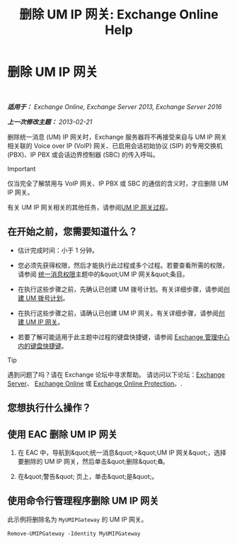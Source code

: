 ﻿---
title: '删除 UM IP 网关: Exchange Online Help'
TOCTitle: 删除 UM IP 网关
ms:assetid: 569d3741-67dd-4597-8d28-010011be0c12
ms:mtpsurl: https://technet.microsoft.com/zh-cn/library/Aa998214(v=EXCHG.150)
ms:contentKeyID: 50490615
ms.date: 05/23/2018
mtps_version: v=EXCHG.150
ms.translationtype: MT
---

# 删除 UM IP 网关

 

_**适用于：** Exchange Online, Exchange Server 2013, Exchange Server 2016_

_**上一次修改主题：** 2013-02-21_

删除统一消息 (UM) IP 网关时，Exchange 服务器将不再接受来自与 UM IP 网关相关联的 Voice over IP (VoIP) 网关、已启用会话初始协议 (SIP) 的专用交换机 (PBX)、IP PBX 或会话边界控制器 (SBC) 的传入呼叫。

> [!important]
> 仅当完全了解禁用与 VoIP 网关、IP PBX 或 SBC 的通信的含义时，才应删除 UM IP 网关。


有关 UM IP 网关相关的其他任务，请参阅[UM IP 网关过程](um-ip-gateway-procedures-exchange-2013-help.md)。

## 在开始之前，您需要知道什么？

  - 估计完成时间：小于 1 分钟。

  - 您必须先获得权限，然后才能执行此过程或多个过程。若要查看所需的权限，请参阅 [统一消息权限](unified-messaging-permissions-exchange-2013-help.md)主题中的\&quot;UM IP 网关\&quot;条目。

  - 在执行这些步骤之前，先确认已创建 UM 拨号计划。有关详细步骤，请参阅[创建 UM 拨号计划](create-a-um-dial-plan-exchange-2013-help.md)。

  - 在执行这些步骤之前，请确认已创建 UM IP 网关。有关详细步骤，请参阅[创建 UM IP 网关](create-a-um-ip-gateway-exchange-2013-help.md)。

  - 若要了解可能适用于此主题中过程的键盘快捷键，请参阅 [Exchange 管理中心内的键盘快捷键](keyboard-shortcuts-in-the-exchange-admin-center-exchange-online-protection-help.md)。

> [!tip]
> 遇到问题了吗？请在 Exchange 论坛中寻求帮助。 请访问以下论坛：<a href="https://go.microsoft.com/fwlink/p/?linkid=60612">Exchange Server</a>、 <a href="https://go.microsoft.com/fwlink/p/?linkid=267542">Exchange Online</a> 或 <a href="https://go.microsoft.com/fwlink/p/?linkid=285351">Exchange Online Protection</a>。.


## 您想执行什么操作？

## 使用 EAC 删除 UM IP 网关

1.  在 EAC 中，导航到\&quot;统一消息\&quot;\>\&quot;UM IP 网关\&quot;，选择要删除的 UM IP 网关，然后单击\&quot;删除\&quot;![删除图标](images/JJ657511.14f639f6-61e8-4418-bbfb-0db14de9d2f5(EXCHG.150).gif "删除图标")。

2.  在\&quot;警告\&quot; 页上，单击\&quot;是\&quot;。

## 使用命令行管理程序删除 UM IP 网关

此示例将删除名为 `MyUMIPGateway` 的 UM IP 网关。

    Remove-UMIPGateway -Identity MyUMIPGateway

